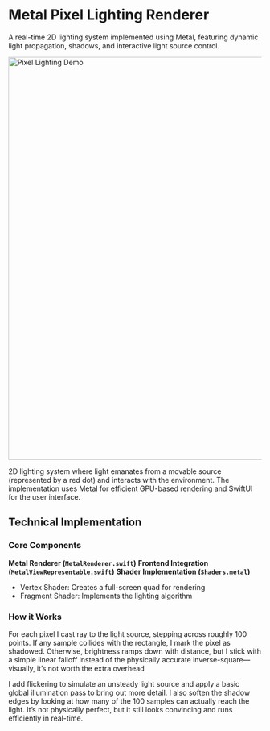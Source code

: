 # Metal Pixel Lighting Renderer

A real-time 2D lighting system implemented using Metal, featuring dynamic light propagation, shadows, and interactive light source control.

<img src="https://github.com/tornikegomareli/Pixelated-Lighting-Metal/blob/main/resources/pixel-lighting-demo.gif" alt="Pixel Lighting Demo" width="600" height="800">

2D lighting system where light emanates from a movable source (represented by a red dot) and interacts with the environment. 
The implementation uses Metal for efficient GPU-based rendering and SwiftUI for the user interface.

## Technical Implementation

### Core Components

**Metal Renderer (`MetalRenderer.swift`)**
**Frontend Integration (`MetalViewRepresentable.swift`)**
**Shader Implementation (`Shaders.metal`)**
  - Vertex Shader: Creates a full-screen quad for rendering
  - Fragment Shader: Implements the lighting algorithm


### How it Works

For each pixel I cast ray to the light source, stepping across roughly 100 points. 
If any sample collides with the rectangle, I mark the pixel as shadowed. Otherwise, brightness ramps down with distance,
but I stick with a simple linear falloff instead of the physically accurate inverse-square—visually, it’s not worth the extra overhead

I add flickering to simulate an unsteady light source and apply a basic global illumination pass to bring out more detail. 
I also soften the shadow edges by looking at how many of the 100 samples can actually reach the light.
It’s not physically perfect, but it still looks convincing and runs efficiently in real-time.

